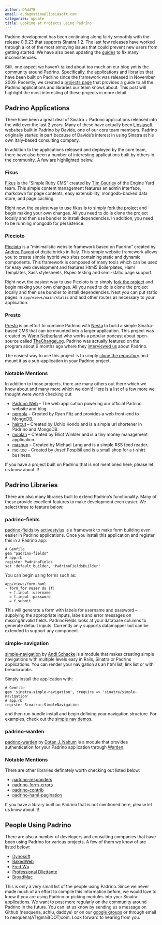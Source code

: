 ```yaml
---
author: DAddYE
email: d.dagostino@lipsiasoft.com
categories: update
title: Looking at Projects using Padrino
---
```


Padrino development has been continuing along fairly smoothly with the release 0.9.23 that supports Sinatra 1.2. The last few releases have worked through a lot of the most annoying issues that could prevent new users from getting started. We have also been updating the [guides](http://www.padrinorb.com/guides) to fix many inconsistencies.

Still, one aspect we haven’t talked about too much on our blog yet is the community around Padrino. Specifically, the applications and libraries that have been built on Padrino since the framework was released in November 2009. Recently, we created a [projects page](https://github.com/padrino/padrino-framework/wiki/Projects-using-Padrino) that provides a guide to all the Padrino applications and libraries our team knows about. This post will highlight the most interesting of these projects in more detail.

<break>

## Padrino Applications

There have been a great deal of Sinatra + Padrino applications released into the wild over the last 2 years. Many of these have actually been [Lipsiasoft](http://www.lipsiasoft.com/portfolio) websites built in Padrino by Davide, one of our core team members. Padrino originally started in part because of Davide’s interest in using Sinatra at his own Italy-based consulting company.

In addition to the applications released and deployed by the core team, there have also been a number of interesting applications built by others in the community. A few are highlighted below.

### Fikus

[Fikus](https://github.com/bratta/fikus) is the “Simple Ruby CMS” created by [Tim Gourley](https://github.com/bratta) of the Engine Yard team. This simple content management features an admin interface, markdown for page contents, easy extensibility, mongodb-backed data store, and page caching.

Right now, the easiest way to use fikus is to simply [fork the project](https://github.com/bratta/fikus) and begin making your own changes. All you need to do is clone the project locally and then use bundler to install dependencies. In addition, you need to be running mongodb for persistence.

### Piccioto

[Piccioto](https://github.com/apeacox/picciotto) is a “minimalistic website framework based on Padrino” created by [Andrea Pavoni](https://github.com/apeacox) of digitalbricks in Italy. This simple website framework allows you to create simple hybrid web sites containing static and dynamic components. This framework is composed of many tools which can be used for easy web development and features Html5 Boilerplates, Haml Templates, Sass stylesheets, Rspec testing and semi-static page support.

Right now, the easiest way to use Piccioto is to simply [fork the project](https://github.com/apeacox/picciotto) and begin making your own changes. All you need to do is clone the project locally and then use bundler to install dependencies. Next you can put static pages in `app/views/main/static` and add other routes as necessary to your application.

### Presto

[Presto](https://github.com/pengwynn/presto) is an effort to combine Padrino with [Nesta](http://github.com/gma/nesta) to build a simple Sinatra-based CMS that can be mounted into a larger application. This project was created by [Wynn Netherland](https://github.com/pengwynn) who works a popular podcast about open-source called [TheChangeLog](http://thechangelog.com/). Padrino was actually featured on the program about 9 months ago where they [interviewed us](http://thechangelog.com/post/708173099/episode-0-2-7-padrino-ruby-web-framework) about Padrino.

The easiest way to use this project is to simply [clone the repository](https://github.com/pengwynn/presto) and mount it as a sub-application in your Padrino project.

### Notable Mentions

In addition to those projects, there are many others out there which we know about and many more which we don’t! Here is a list of a few more we thought were worth checking out:

-   [Padrino Web](https://github.com/padrino/padrino-web) – The web application powering our official Padrino website and blog.
-   [pergola](https://github.com/ryanfitz/pergola) – Created by Ryan Fitz and provides a web front-end to MongoDB.
-   [haircut](https://github.com/udzura/haircut) – Created by Uchio Kondo and is a simple url shortener in Padrino and MongoDB.
-   [moolah](https://github.com/mcmire/moolah) – Created by Elliot Winkler and is a tiny money management application.
-   [mashup](https://github.com/mwlang/mashup) – Created by Michael Lang and is a simple RSS feed reader.
-   [me-tee](https://github.com/pepe/me-tee) – Created by Josef Pospíšil and is a small shop for a t-shirt business.

If you have a project built on Padrino that is not mentioned here, please let us know about it!

## Padrino Libraries

There are also many libraries built to extend Padrino’s functionality. Many of these provide excellent features to make development even easier. We select three to feature below:

### padrino-fields

[padrino-fields](https://github.com/activestylus/padrino-fields) by [activestylus](https://github.com/activestylus) is a framework to make form building even easier in Padrino applications. Once you install this application and register this in a Padrino app:

    # Gemfile
    gem "padrino-fields"
    # app.rb
    register PadrinoFields
    set :default_builder, 'PadrinoFieldsBuilder'

You can begin using forms such as:

    app/views/form.haml
    - form_for @user do |f|
      = f.input :username
      = f.input :password
      = f.submit

This will generate a form with labels for username and password – supplying the appropriate inputs, labels and error messages on missing/invalid fields. PadrinoFields looks at your database columns to generate default inputs. Currently only supports datamapper but can be extended to support any component.

### simple-navigation

[simple-navigation](https://github.com/andi/sinatra-simple-navigation) by [Andi Schacke](https://github.com/andi) is a module that makes creating simple navigations with multiple levels easy in Rails, Sinatra or Padrino applications. You can render your navigation as an html list, link list or with breadcrumbs.

Simply install the application with:

    # Gemfile
    gem 'sinatra-simple-navigation', :require => 'sinatra/simple-navigation'
    # app.rb
    register Sinatra::SimpleNavigation

and then run bundle install and begin defining your navigation structure. For examples, check out the [simple nav demos](http://github.com/andi/simple-navigation-demo).

### padrino-warden

[padrino-warden](https://github.com/jondot/padrino-warden) by [Dotan J. Nahum](https://github.com/jondot) is a module that provides authentication for your Padrino application through [Warden](https://github.com/hassox/warden).

### Notable Mentions

There are other libraries definately worth checking out listed below:

-   [padrino-responders](https://github.com/nu7hatch/padrino-responders)
-   [padrino-form-errors](https://github.com/nu7hatch/padrino-form-errors)
-   [padrino-contrib](https://github.com/padrino/padrino-contrib)
-   [padrino-haml-pagination](https://github.com/sumskyi/padrino-haml-pagination)

If you have a library built on Padrino that is not mentioned here, please let us know about it!

## People Using Padrino

There are also a number of developers and consulting companies that have been using Padrino for various projects. A few of them we know of are listed below:

-   [Dynosoft](http://www.dynosoft.com)
-   [BakedWeb](http://bakedweb.net/portfolio/web-development)
-   [Fred Wu](http://fredwu.me/post/759061247/wuit-com-now-runs-on-padrino)
-   [Professional Dilettante](http://professionaldilettante.com/padrino/2010.06.20)
-   [BroadMac](http://broadmac.net/)

This is only a very small list of the people using Padrino. Since we never made much of an effort to compile this information before, we would love to know if you are using Padrino or picking modules into your Sinatra applications. We want to post more regularly on the community around Padrino in the future. You can let us know by sending us a message on Github (nesquena, achiu, daddye) or on our [google groups](http://groups.google.com/group/padrino) or through email to nesquena(AT)gmail(DOT)com. Look forward to hearing from you.
